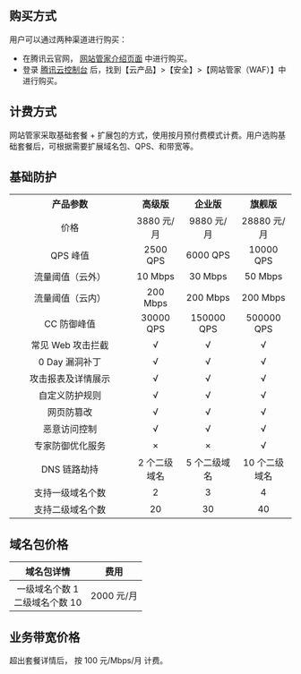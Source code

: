 ## 购买方式
用户可以通过两种渠道进行购买：
- 在腾讯云官网， [网站管家介绍页面](https://cloud.tencent.com/product/waf) 中进行购买。
- 登录 [腾讯云控制台](https://console.cloud.tencent.com/) 后，找到【云产品】>【安全】>【网站管家（WAF）】中进行购买。

## 计费方式
网站管家采取基础套餐 + 扩展包的方式，使用按月预付费模式计费。用户选购基础套餐后，可根据需要扩展域名包、QPS、和带宽等。

## 基础防护
<table align="center">
<tbody align="center">
<tr>
<th width="200">产品参数</th>
<th>高级版</th>
<th>企业版</th>
<th>旗舰版</th>
</tr>
<tr align="center">
<td>价格</td>
<td>3880 元/月</td>
<td>9880 元/月</td>
<td>28880 元/月</td>
</tr> <tr>
<td align="center">QPS 峰值</td>
<td>2500 QPS</td>
<td>6000 QPS</td>
<td>10000 QPS</td>
</tr> <tr>
<td align="center">流量阈值（云外）</td>
<td>10 Mbps</td>
<td>30 Mbps</td>
<td>50 Mbps</td>
</tr> <tr>
<td align="center">流量阈值（云内）</td>
<td>200 Mbps</td>
<td>200 Mbps</td>
<td>200 Mbps</td>
</tr> <tr>
<td align="center">CC 防御峰值</td>
<td>30000 QPS</td>
<td>150000 QPS</td>
<td>500000 QPS</td>
</tr> <tr>
<td align="center">常见 Web 攻击拦截</td>
<td>√</td>
<td>√</td>
<td>√</td>
</tr> <tr>
<td align="center">0 Day 漏洞补丁</td>
<td>√</td>
<td>√</td>
<td>√</td>
</tr> <tr>
<td align="center">攻击报表及详情展示</td>
<td>√</td>
<td>√</td>
<td>√</td>
</tr> <tr>
<td align="center">自定义防护规则</td>
<td>√</td>
<td>√</td>
<td>√</td>
</tr> <tr>
<td align="center">网页防篡改</td>
<td>√</td>
<td>√</td>
<td>√</td>
</tr> <tr>
<td align="center">恶意访问控制</td>
<td>√</td>
<td>√</td>
<td>√</td>
</tr> <tr>
<td align="center">专家防御优化服务</td>
<td>×</td>
<td>×</td>
<td>√</td>
</tr> <tr>
<td align="center">DNS 链路劫持</td>
<td>2 个二级域名</td>
<td>5 个二级域名</td>
<td>10 个二级域名</td>
</tr> <tr>
<td align="center">支持一级域名个数</td>
<td>2</td>
<td>3</td>
<td>4</td>
</tr> <tr>
<td align="center">支持二级域名个数</td>
<td>20</td>
<td>30</td>
<td>40</td>
</tr>
</tbody>
</table>



## 域名包价格

 | 域名包详情 | 费用 |
 |:---------:|:---------:|
 |一级域名个数 1 <br> 二级域名个数 10|2000 元/月|
 
## 业务带宽价格
超出套餐详情后， 按 100 元/Mbps/月 计费。
